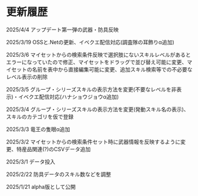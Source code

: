 # 更新履歴

2025/4/4 アップデート第一弾の武器・防具反映

2025/3/19 OSSと.Netの更新、イベクエ配信対応(調査隊の耳飾りα追加)

2025/3/6 マイセットからの検索条件反映で選択肢にないスキルレベルがあるとエラーになっていたので修正、マイセットをドラッグで並び替え可能に変更、マイセットの名前を表中から直接編集可能に変更、追加スキル検索等での不必要なレベル表示の削除

2025/3/5 グループ・シリーズスキルの表示方法を変更(不要なレベルを非表示)・イベクエ配信対応(ハナショウジョウα追加)

2025/3/4 グループ・シリーズスキルの表示方法を変更(発動スキル名の表示)、スキルのカテゴリを仮で登録

2025/3/3 竜王の隻眼α追加

2025/3/2 マイセットからの検索条件セット時に武器情報を反映するように変更、特産品関連(?)のCSVデータ追加

2025/3/1 データ投入

2025/2/22 防具データのスキル数などを調整

2025/1/21 alpha版として公開

